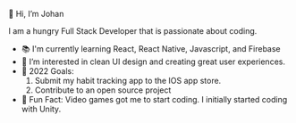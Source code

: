  👋 Hi, I’m Johan
 
 I am a hungry Full Stack Developer that is passionate about coding.
- 📚 I'm currently learning React, React Native, Javascript, and Firebase
- 👀 I’m interested in clean UI design and creating great user experiences.
- 🌱 2022 Goals:
  1. Submit my habit tracking app to the IOS app store.
  2. Contribute to an open source project
- 👾 Fun Fact: Video games got me to start coding. I initially started coding with Unity. 

<!---
theinventor27/theinventor27 is a ✨ special ✨ repository because its `README.md` (this file) appears on your GitHub profile.
You can click the Preview link to take a look at your changes.
--->
